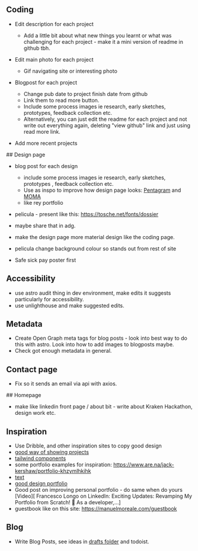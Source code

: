 ## Coding

- Edit description for each project

  - Add a little bit about what new things you learnt or what was challenging for each project - make it a mini version of readme in github tbh.

- Edit main photo for each project

  - Gif navigating site or interesting photo

- Blogpost for each project

  - Change pub date to project finish date from github
  - Link them to read more button.
  - Include some process images ie research, early sketches, prototypes, feedback collection etc.
  - Alternatively, you can just edit the readme for each project and not write out everything again, deleting "view github" link and just using read more link.

- Add more recent projects

## Design page

- blog post for each design

  - include some process images ie research, early sketches, prototypes , feedback collection etc.
  - Use as inspo to improve how design page looks: [Pentagram](https://www.pentagram.com/) and [MOMA](https://www.moma.org/calendar/exhibitions/5657s)
  - like rey portfolio

- pelicula - present like this: https://tosche.net/fonts/dossier
- maybe share that in adg.
- make the design page more material design like the coding page.
- pelicula change background colour so stands out from rest of site
- Safe sick pay poster first

## Accessibility

- use astro audit thing in dev environment, make edits it suggests particularly for accessibility.
- use unlighthouse and make suggested edits.

## Metadata

- Create Open Graph meta tags for blog posts - look into best way to do this with astro. Look into how to add images to blogposts maybe.
- Check got enough metadata in general.

## Contact page

- Fix so it sends an email via api with axios.

## Homepage

- make like linkedin front page / about bit - write about Kraken Hackathon, design work etc.

## Inspiration

- Use Dribble, and other inspiration sites to copy good design
- [good way of showing projects](https://ohamidux.com/work)
- [tailwind components ](https://floatui.com/)
- some portfolio examples for inspiration: https://www.are.na/jack-kershaw/portfolio-khzymlhkihk
- [text](https://graphicdesignjunction.com/2024/06/how-to-modernize-your-website/?utm_source=vero&utm_medium=email&utm_content=control&utm_campaign=20240605%20Insider%20%28Sponsored%20by%20DMI%29&utm_term=Newsletter#N6)
- [good design portfolio](https://phantom.land/work/superdry)
- Good post on improving personal portfolio - do same when do yours [Video][ Francesco Longo on LinkedIn: Exciting Updates: Revamping My Portfolio from Scratch! 🚀 As a developer,…]
- guestbook like on this site: https://manuelmoreale.com/guestbook

## Blog

- Write Blog Posts, see ideas in [drafts folder](_drafts) and todoist.
